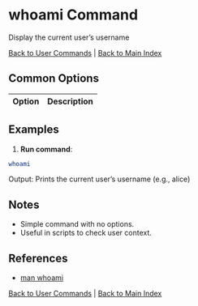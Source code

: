 # whoami Command

Display the current user’s username

[Back to User Commands](./index.md) | [Back to Main Index](../../README.md)

## Common Options

| Option | Description |
|--------|-------------|

## Examples
1. **Run command**:
```bash
whoami
```
Output: Prints the current user’s username (e.g., alice)


## Notes
- Simple command with no options.
- Useful in scripts to check user context.

## References
- [man whoami](https://man7.org/linux/man-pages/man1/whoami.1.html)

[Back to User Commands](../index.md) | [Back to Main Index](../../README.md)
